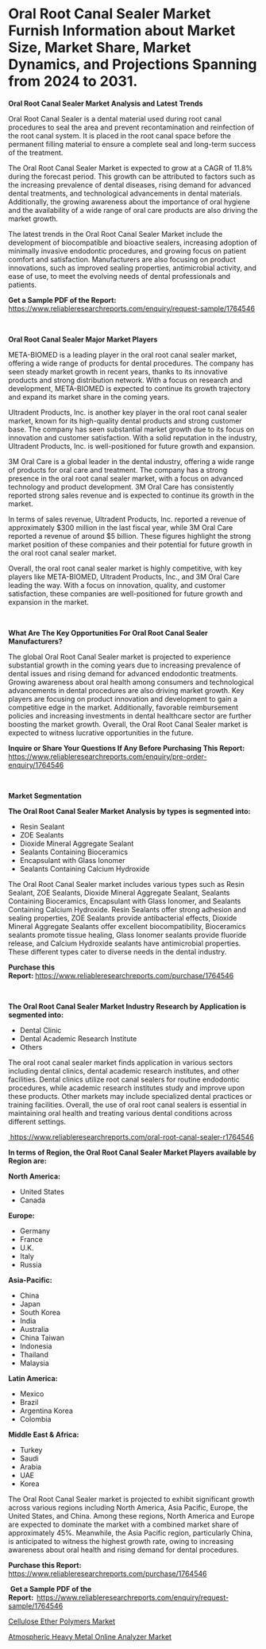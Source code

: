 <p><h1>Oral Root Canal Sealer Market Furnish Information about Market Size, Market Share, Market Dynamics, and Projections Spanning from 2024 to 2031.</h1></p><p><strong>Oral Root Canal Sealer Market Analysis and Latest Trends</strong></p>
<p><p>Oral Root Canal Sealer is a dental material used during root canal procedures to seal the area and prevent recontamination and reinfection of the root canal system. It is placed in the root canal space before the permanent filling material to ensure a complete seal and long-term success of the treatment.</p><p>The Oral Root Canal Sealer Market is expected to grow at a CAGR of 11.8% during the forecast period. This growth can be attributed to factors such as the increasing prevalence of dental diseases, rising demand for advanced dental treatments, and technological advancements in dental materials. Additionally, the growing awareness about the importance of oral hygiene and the availability of a wide range of oral care products are also driving the market growth.</p><p>The latest trends in the Oral Root Canal Sealer Market include the development of biocompatible and bioactive sealers, increasing adoption of minimally invasive endodontic procedures, and growing focus on patient comfort and satisfaction. Manufacturers are also focusing on product innovations, such as improved sealing properties, antimicrobial activity, and ease of use, to meet the evolving needs of dental professionals and patients.</p></p>
<p><strong>Get a Sample PDF of the Report:&nbsp;</strong> <a href="https://www.reliableresearchreports.com/enquiry/request-sample/1764546">https://www.reliableresearchreports.com/enquiry/request-sample/1764546</a></p>
<p>&nbsp;</p>
<p><strong>Oral Root Canal Sealer Major Market Players</strong></p>
<p><p>META-BIOMED is a leading player in the oral root canal sealer market, offering a wide range of products for dental procedures. The company has seen steady market growth in recent years, thanks to its innovative products and strong distribution network. With a focus on research and development, META-BIOMED is expected to continue its growth trajectory and expand its market share in the coming years.</p><p>Ultradent Products, Inc. is another key player in the oral root canal sealer market, known for its high-quality dental products and strong customer base. The company has seen substantial market growth due to its focus on innovation and customer satisfaction. With a solid reputation in the industry, Ultradent Products, Inc. is well-positioned for future growth and expansion.</p><p>3M Oral Care is a global leader in the dental industry, offering a wide range of products for oral care and treatment. The company has a strong presence in the oral root canal sealer market, with a focus on advanced technology and product development. 3M Oral Care has consistently reported strong sales revenue and is expected to continue its growth in the market.</p><p>In terms of sales revenue, Ultradent Products, Inc. reported a revenue of approximately $300 million in the last fiscal year, while 3M Oral Care reported a revenue of around $5 billion. These figures highlight the strong market position of these companies and their potential for future growth in the oral root canal sealer market.</p><p>Overall, the oral root canal sealer market is highly competitive, with key players like META-BIOMED, Ultradent Products, Inc., and 3M Oral Care leading the way. With a focus on innovation, quality, and customer satisfaction, these companies are well-positioned for future growth and expansion in the market.</p></p>
<p>&nbsp;</p>
<p><strong>What Are The Key Opportunities For Oral Root Canal Sealer Manufacturers?</strong></p>
<p><p>The global Oral Root Canal Sealer market is projected to experience substantial growth in the coming years due to increasing prevalence of dental issues and rising demand for advanced endodontic treatments. Growing awareness about oral health among consumers and technological advancements in dental procedures are also driving market growth. Key players are focusing on product innovation and development to gain a competitive edge in the market. Additionally, favorable reimbursement policies and increasing investments in dental healthcare sector are further boosting the market growth. Overall, the Oral Root Canal Sealer market is expected to witness lucrative opportunities in the future.</p></p>
<p><strong>Inquire or Share Your Questions If Any Before Purchasing This Report:</strong> <a href="https://www.reliableresearchreports.com/enquiry/pre-order-enquiry/1764546">https://www.reliableresearchreports.com/enquiry/pre-order-enquiry/1764546</a></p>
<p>&nbsp;</p>
<p><strong>Market Segmentation</strong></p>
<p><strong>The Oral Root Canal Sealer Market Analysis by types is segmented into:</strong></p>
<p><ul><li>Resin Sealant</li><li>ZOE Sealants</li><li>Dioxide Mineral Aggregate Sealant</li><li>Sealants Containing Bioceramics</li><li>Encapsulant with Glass Ionomer</li><li>Sealants Containing Calcium Hydroxide</li></ul></p>
<p><p>The Oral Root Canal Sealer market includes various types such as Resin Sealant, ZOE Sealants, Dioxide Mineral Aggregate Sealant, Sealants Containing Bioceramics, Encapsulant with Glass Ionomer, and Sealants Containing Calcium Hydroxide. Resin Sealants offer strong adhesion and sealing properties, ZOE Sealants provide antibacterial effects, Dioxide Mineral Aggregate Sealants offer excellent biocompatibility, Bioceramics sealants promote tissue healing, Glass Ionomer sealants provide fluoride release, and Calcium Hydroxide sealants have antimicrobial properties. These different types cater to diverse needs in the dental industry.</p></p>
<p><strong>Purchase this Report:&nbsp;</strong><a href="https://www.reliableresearchreports.com/purchase/1764546">https://www.reliableresearchreports.com/purchase/1764546</a></p>
<p>&nbsp;</p>
<p><strong>The Oral Root Canal Sealer Market Industry Research by Application is segmented into:</strong></p>
<p><ul><li>Dental Clinic</li><li>Dental Academic Research Institute</li><li>Others</li></ul></p>
<p><p>The oral root canal sealer market finds application in various sectors including dental clinics, dental academic research institutes, and other facilities. Dental clinics utilize root canal sealers for routine endodontic procedures, while academic research institutes study and improve upon these products. Other markets may include specialized dental practices or training facilities. Overall, the use of oral root canal sealers is essential in maintaining oral health and treating various dental conditions across different settings.</p></p>
<p><a href="https://www.reliableresearchreports.com/oral-root-canal-sealer-r1764546">&nbsp;https://www.reliableresearchreports.com/oral-root-canal-sealer-r1764546</a></p>
<p><strong>In terms of Region, the Oral Root Canal Sealer Market Players available by Region are:</strong></p>
<p>
    <p> <strong> North America: </strong>
        <ul>
            <li>United States</li>
            <li>Canada</li>
        </ul>
        </p> 
    <p> <strong> Europe: </strong>
        <ul>
            <li>Germany</li>
            <li>France</li>
            <li>U.K.</li>
            <li>Italy</li>
            <li>Russia</li>
        </ul>
        </p> 
    <p> <strong> Asia-Pacific: </strong>
        <ul>
            <li>China</li>
            <li>Japan</li>
            <li>South Korea</li>
            <li>India</li>
            <li>Australia</li>
            <li>China Taiwan</li>
            <li>Indonesia</li>
            <li>Thailand</li>
            <li>Malaysia</li>
        </ul>
        </p> 
    <p> <strong> Latin America: </strong>
        <ul>
            <li>Mexico</li>
            <li>Brazil</li>
            <li>Argentina Korea</li>
            <li>Colombia</li>
        </ul>
        </p> 
    <p> <strong> Middle East & Africa: </strong>
        <ul>
            <li>Turkey</li>
            <li>Saudi</li>
            <li>Arabia</li>
            <li>UAE</li>
            <li>Korea</li>
        </ul>
    </p>
    </p>
<p><p>The Oral Root Canal Sealer market is projected to exhibit significant growth across various regions including North America, Asia Pacific, Europe, the United States, and China. Among these regions, North America and Europe are expected to dominate the market with a combined market share of approximately 45%. Meanwhile, the Asia Pacific region, particularly China, is anticipated to witness the highest growth rate, owing to increasing awareness about oral health and rising demand for dental procedures.</p></p>
<p><strong>Purchase this Report: </strong><a href="https://www.reliableresearchreports.com/purchase/1764546">https://www.reliableresearchreports.com/purchase/1764546</a></p>
<p>&nbsp;<strong>Get a Sample PDF of the Report:&nbsp;&nbsp;</strong><a href="https://www.reliableresearchreports.com/enquiry/request-sample/1764546">https://www.reliableresearchreports.com/enquiry/request-sample/1764546</a></p>
<p><strong></strong></p>
<p><p><a href="https://three-jumbo-f6d.notion.site/Cellulose-Ether-Polymers-Market-Outlook-Industry-Overview-and-Forecast-2024-to-2031-55b43f8056b04ce5967403291706e294">Cellulose Ether Polymers Market</a></p><p><a href="https://view.publitas.com/reportprime-1/atmospheric-heavy-metal-online-analyzer-market-insight-market-trends-growth-forecasted-from-2024-to-2031/">Atmospheric Heavy Metal Online Analyzer Market</a></p></p>